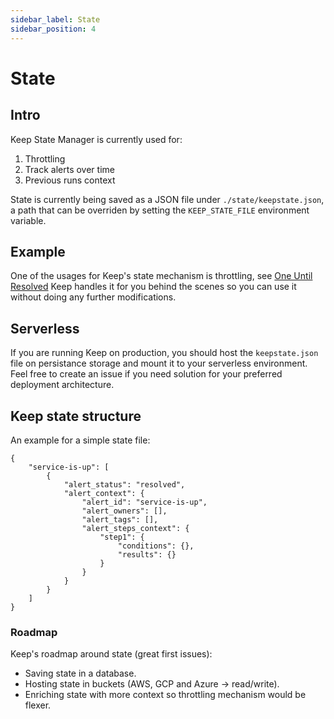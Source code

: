 ```yaml
---
sidebar_label: State
sidebar_position: 4
---
```


# State

## Intro
Keep State Manager is currently used for:
1. Throttling
2. Track alerts over time
3. Previous runs context

State is currently being saved as a JSON file under `./state/keepstate.json`, a path that can be overriden by setting the `KEEP_STATE_FILE` environment variable.

## Example
One of the usages for Keep's state mechanism is throttling, see [One Until Resolved](../025_throttles/02-one-until-resolved.md) Keep handles it for you behind the scenes so you can use it without doing any further modifications.

## Serverless
If you are running Keep on production, you should host the `keepstate.json` file on persistance storage and mount it to your serverless environment. Feel free to create an issue if you need solution for your preferred deployment architecture.

## Keep state structure
An example for a simple state file:
```
{
    "service-is-up": [
        {
            "alert_status": "resolved",
            "alert_context": {
                "alert_id": "service-is-up",
                "alert_owners": [],
                "alert_tags": [],
                "alert_steps_context": {
                    "step1": {
                        "conditions": {},
                        "results": {}
                    }
                }
            }
        }
    ]
}
```

### Roadmap

Keep's roadmap around state (great first issues):
- Saving state in a database.
- Hosting state in buckets (AWS, GCP and Azure -> read/write).
- Enriching state with more context so throttling mechanism would be flexer.

